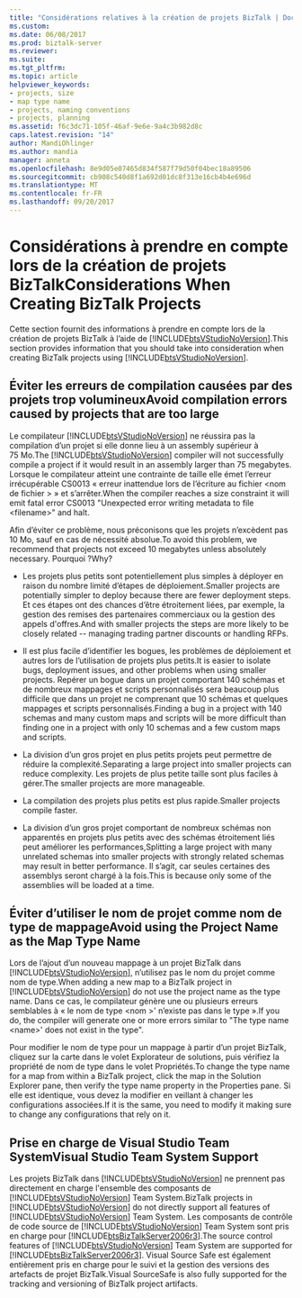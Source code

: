 ```yaml
---
title: "Considérations relatives à la création de projets BizTalk | Documents Microsoft"
ms.custom: 
ms.date: 06/08/2017
ms.prod: biztalk-server
ms.reviewer: 
ms.suite: 
ms.tgt_pltfrm: 
ms.topic: article
helpviewer_keywords:
- projects, size
- map type name
- projects, naming conventions
- projects, planning
ms.assetid: f6c3dc71-105f-46af-9e6e-9a4c3b982d8c
caps.latest.revision: "14"
author: MandiOhlinger
ms.author: mandia
manager: anneta
ms.openlocfilehash: 8e9d05e07465d834f587f79d50f04bec18a89506
ms.sourcegitcommit: cb908c540d8f1a692d01dc8f313e16cb4b4e696d
ms.translationtype: MT
ms.contentlocale: fr-FR
ms.lasthandoff: 09/20/2017
---
```

# <a name="considerations-when-creating-biztalk-projects"></a><span data-ttu-id="807a9-102">Considérations à prendre en compte lors de la création de projets BizTalk</span><span class="sxs-lookup"><span data-stu-id="807a9-102">Considerations When Creating BizTalk Projects</span></span>
<span data-ttu-id="807a9-103">Cette section fournit des informations à prendre en compte lors de la création de projets BizTalk à l’aide de [!INCLUDE[btsVStudioNoVersion](../includes/btsvstudionoversion-md.md)].</span><span class="sxs-lookup"><span data-stu-id="807a9-103">This section provides information that you should take into consideration when creating BizTalk projects using [!INCLUDE[btsVStudioNoVersion](../includes/btsvstudionoversion-md.md)].</span></span>  
  
## <a name="avoid-compilation-errors-caused-by-projects-that-are-too-large"></a><span data-ttu-id="807a9-104">Éviter les erreurs de compilation causées par des projets trop volumineux</span><span class="sxs-lookup"><span data-stu-id="807a9-104">Avoid compilation errors caused by projects that are too large</span></span>  
 <span data-ttu-id="807a9-105">Le compilateur [!INCLUDE[btsVStudioNoVersion](../includes/btsvstudionoversion-md.md)] ne réussira pas la compilation d’un projet si elle donne lieu à un assembly supérieur à 75 Mo.</span><span class="sxs-lookup"><span data-stu-id="807a9-105">The [!INCLUDE[btsVStudioNoVersion](../includes/btsvstudionoversion-md.md)] compiler will not successfully compile a project if it would result in an assembly larger than 75 megabytes.</span></span> <span data-ttu-id="807a9-106">Lorsque le compilateur atteint une contrainte de taille elle émet l’erreur irrécupérable CS0013 « erreur inattendue lors de l’écriture au fichier \<nom de fichier > » et s’arrêter.</span><span class="sxs-lookup"><span data-stu-id="807a9-106">When the compiler reaches a size constraint it will emit fatal error CS0013 "Unexpected error writing metadata to file \<filename>" and halt.</span></span>  
  
 <span data-ttu-id="807a9-107">Afin d’éviter ce problème, nous préconisons que les projets n’excèdent pas 10 Mo, sauf en cas de nécessité absolue.</span><span class="sxs-lookup"><span data-stu-id="807a9-107">To avoid this problem, we recommend that projects not exceed 10 megabytes unless absolutely necessary.</span></span> <span data-ttu-id="807a9-108">Pourquoi ?</span><span class="sxs-lookup"><span data-stu-id="807a9-108">Why?</span></span>  
  
-   <span data-ttu-id="807a9-109">Les projets plus petits sont potentiellement plus simples à déployer en raison du nombre limité d’étapes de déploiement.</span><span class="sxs-lookup"><span data-stu-id="807a9-109">Smaller projects are potentially simpler to deploy because there are fewer deployment steps.</span></span> <span data-ttu-id="807a9-110">Et ces étapes ont des chances d’être étroitement liées, par exemple, la gestion des remises des partenaires commerciaux ou la gestion des appels d'offres.</span><span class="sxs-lookup"><span data-stu-id="807a9-110">And with smaller projects the steps are more likely to be closely related -- managing trading partner discounts or handling RFPs.</span></span>  
  
-   <span data-ttu-id="807a9-111">Il est plus facile d’identifier les bogues, les problèmes de déploiement et autres lors de l’utilisation de projets plus petits.</span><span class="sxs-lookup"><span data-stu-id="807a9-111">It is easier to isolate bugs, deployment issues, and other problems when using smaller projects.</span></span> <span data-ttu-id="807a9-112">Repérer un bogue dans un projet comportant 140 schémas et de nombreux mappages et scripts personnalisés sera beaucoup plus difficile que dans un projet ne comprenant que 10 schémas et quelques mappages et scripts personnalisés.</span><span class="sxs-lookup"><span data-stu-id="807a9-112">Finding a bug in a project with 140 schemas and many custom maps and scripts will be more difficult than finding one in a project with only 10 schemas and a few custom maps and scripts.</span></span>  
  
-   <span data-ttu-id="807a9-113">La division d’un gros projet en plus petits projets peut permettre de réduire la complexité.</span><span class="sxs-lookup"><span data-stu-id="807a9-113">Separating a large project into smaller projects can reduce complexity.</span></span> <span data-ttu-id="807a9-114">Les projets de plus petite taille sont plus faciles à gérer.</span><span class="sxs-lookup"><span data-stu-id="807a9-114">The smaller projects are more manageable.</span></span>  
  
-   <span data-ttu-id="807a9-115">La compilation des projets plus petits est plus rapide.</span><span class="sxs-lookup"><span data-stu-id="807a9-115">Smaller projects compile faster.</span></span>  
  
-   <span data-ttu-id="807a9-116">La division d’un gros projet comportant de nombreux schémas non apparentés en projets plus petits avec des schémas étroitement liés peut améliorer les performances,</span><span class="sxs-lookup"><span data-stu-id="807a9-116">Splitting a large project with many unrelated schemas into smaller projects with strongly related schemas may result in better performance.</span></span> <span data-ttu-id="807a9-117">Il s’agit, car seules certaines des assemblys seront chargé à la fois.</span><span class="sxs-lookup"><span data-stu-id="807a9-117">This is because only some of the assemblies will be loaded at a time.</span></span>  
  
## <a name="avoid-using-the-project-name-as-the-map-type-name"></a><span data-ttu-id="807a9-118">Éviter d’utiliser le nom de projet comme nom de type de mappage</span><span class="sxs-lookup"><span data-stu-id="807a9-118">Avoid using the Project Name as the Map Type Name</span></span>  
 <span data-ttu-id="807a9-119">Lors de l’ajout d’un nouveau mappage à un projet BizTalk dans [!INCLUDE[btsVStudioNoVersion](../includes/btsvstudionoversion-md.md)], n’utilisez pas le nom du projet comme nom de type.</span><span class="sxs-lookup"><span data-stu-id="807a9-119">When adding a new map to a BizTalk project in [!INCLUDE[btsVStudioNoVersion](../includes/btsvstudionoversion-md.md)] do not use the project name as the type name.</span></span> <span data-ttu-id="807a9-120">Dans ce cas, le compilateur génère une ou plusieurs erreurs semblables à « le nom de type \<nom >' n’existe pas dans le type ».</span><span class="sxs-lookup"><span data-stu-id="807a9-120">If you do, the compiler will generate one or more errors similar to "The type name \<name>' does not exist in the type".</span></span>  
  
 <span data-ttu-id="807a9-121">Pour modifier le nom de type pour un mappage à partir d’un projet BizTalk, cliquez sur la carte dans le volet Explorateur de solutions, puis vérifiez la propriété de nom de type dans le volet Propriétés.</span><span class="sxs-lookup"><span data-stu-id="807a9-121">To change the type name for a map from within a BizTalk project, click the map in the Solution Explorer pane, then verify the type name property in the Properties pane.</span></span> <span data-ttu-id="807a9-122">Si elle est identique, vous devez la modifier en veillant à changer les configurations associées.</span><span class="sxs-lookup"><span data-stu-id="807a9-122">If it is the same, you need to modify it making sure to change any configurations that rely on it.</span></span>  
  
## <a name="visual-studio-team-system-support"></a><span data-ttu-id="807a9-123">Prise en charge de Visual Studio Team System</span><span class="sxs-lookup"><span data-stu-id="807a9-123">Visual Studio Team System Support</span></span>  
 <span data-ttu-id="807a9-124">Les projets BizTalk dans [!INCLUDE[btsVStudioNoVersion](../includes/btsvstudionoversion-md.md)] ne prennent pas directement en charge l'ensemble des composants de [!INCLUDE[btsVStudioNoVersion](../includes/btsvstudionoversion-md.md)] Team System.</span><span class="sxs-lookup"><span data-stu-id="807a9-124">BizTalk projects in [!INCLUDE[btsVStudioNoVersion](../includes/btsvstudionoversion-md.md)] do not directly support all features of [!INCLUDE[btsVStudioNoVersion](../includes/btsvstudionoversion-md.md)] Team System.</span></span> <span data-ttu-id="807a9-125">Les composants de contrôle de code source de [!INCLUDE[btsVStudioNoVersion](../includes/btsvstudionoversion-md.md)] Team System sont pris en charge pour [!INCLUDE[btsBizTalkServer2006r3](../includes/btsbiztalkserver2006r3-md.md)].</span><span class="sxs-lookup"><span data-stu-id="807a9-125">The source control features of [!INCLUDE[btsVStudioNoVersion](../includes/btsvstudionoversion-md.md)] Team System are supported for [!INCLUDE[btsBizTalkServer2006r3](../includes/btsbiztalkserver2006r3-md.md)].</span></span> <span data-ttu-id="807a9-126">Visual Source Safe est également entièrement pris en charge pour le suivi et la gestion des versions des artefacts de projet BizTalk.</span><span class="sxs-lookup"><span data-stu-id="807a9-126">Visual SourceSafe is also fully supported for the tracking and versioning of BizTalk project artifacts.</span></span>